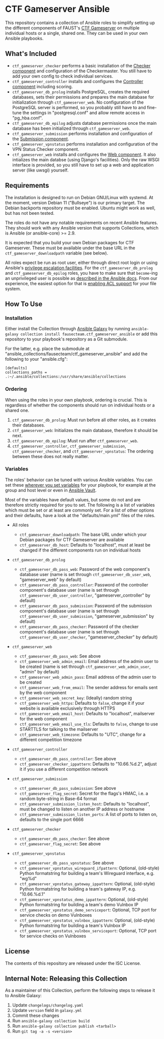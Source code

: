 CTF Gameserver Ansible
======================

This repository contains a collection of Ansible roles to simplify setting up the different components of FAUST's [CTF Gameserver](https://www.ctf-gameserver.org) on multiple individual hosts or a single, shared one. They can be used in your own Ansible playbooks.

What's Included
---------------
* `ctf_gameserver_checker` performs a basic installation of the [Checker component](https://www.ctf-gameserver.org/checker.html) and configuration of the Checkermaster. You still have to add your own config to check individual services.
* `ctf_gameserver_controller` installs and configures the [Controller component](https://www.ctf-gameserver.org/controller.html) including scoring.
* `ctf_gameserver_db_prolog` installs PostgreSQL, creates the required databases, sets their permissions and prepares the main database for initialization through `ctf_gameserver_web`. No configuration of the PostgreSQL server is performed, so you probably still have to and fine-tune the settings in "postgresql.conf" and allow remote access in "pg\_hba.conf".
* `ctf_gameserver_db_epilog` adjusts database permissions once the main database has been initialized through `ctf_gameserver_web`.
* `ctf_gameserver_submission` performs installation and configuration of the [Submission component](https://www.ctf-gameserver.org/flags.html#submission).
* `ctf_gameserver_vpnstatus` performs installation and configuration of the VPN Status Checker component.
* `ctf_gameserver_web` installs and configures the [Web component](https://www.ctf-gameserver.org/web.html). It also intializes the main databse (using Django's facilities). Only the raw WSGI interface is provided, so you still have to set up a web and application server (like uwsgi) yourself.

Requirements
------------
The installation is designed to run on Debian GNU/Linux with systemd. At the moment, version Debian 11 ("Bullseye") is our primary target. The Debian backports repository must be enabled. Ubuntu might work as well, but has not been tested.

The roles do not have any notable requirements on recent Ansible features. They should work with any Ansible version that supports Collections, which is Ansible (or ansible-core) >= 2.9.

It is expected that you build your own Debian packages for CTF Gameserver. These must be available under the base URL in the `ctf_gameserver_downloadpath` variable (see below).

All roles expect be run as root user, either through direct root login or using Ansible's [privilege escalation facilities](https://docs.ansible.com/ansible/2.4/become.html). For the `ctf_gameserver_db_prolog` and `ctf_gameserver_db_epilog` roles, you have to make sure that `become`-ing an unprivileged user is possible as [described in the Ansible docs](https://docs.ansible.com/ansible/2.4/become.html#becoming-an-unprivileged-user). From our experience, the easiest option for that is [enabling ACL support](https://help.ubuntu.com/community/FilePermissionsACLs#Enabling_ACLs_in_the_Filesystem) for your file system.

How To Use
----------
### Installation
Either install the Collection through [Ansible Galaxy](http://docs.ansible.com/ansible/latest/reference_appendices/galaxy.html) by running `ansible-galaxy collection install fausecteam.ctf_gameserver_ansible` or add this repository to your playbook's repository as a Git submodule.

For the latter, e.g. place the submodule at "ansible\_collections/fausecteam/ctf\_gameserver\_ansible" and add the following to your "ansible.cfg":

    [defaults]
    collections_paths = .:~/.ansible/collections:/usr/share/ansible/collections

### Ordering
When using the roles in your own playbook, ordering is crucial. This is regardless of whether the components should run on individual hosts or a shared one.

1. `ctf_gameserver_db_prolog`: Must run before all other roles, as it creates their databases.
2. `ctf_gameserver_web`: Initializes the main database, therefore it should be next.
3. `ctf_gameserver_db_epilog`: Must run after `ctf_gameserver_web`.
4. `ctf_gameserver_controller`, `ctf_gameserver_submission`, `ctf_gameserver_checker`, and `ctf_gameserver_vpnstatus`: The ordering between these does not really matter.

### Variables
The roles' behavior can be tuned with various Ansible variables. You can set these [wherever you set variables](https://docs.ansible.com/ansible/2.4/playbooks_variables.html#variable-precedence-where-should-i-put-a-variable) for your playbook, for example at the group and host level or even in [Ansible Vault](http://docs.ansible.com/ansible/2.4/vault.html).

Most of the variables have default values, but some do not and are therefore strictly required for you to set. The following is a list of variables which must be set or at least are commonly set. For a list of other options and their defaults, have a look at the "defaults/main.yml" files of the roles.

* All roles
    * `ctf_gameserver_downloadpath`: The base URL under which your Debian packages for CTF Gameserver are available
    * `ctf_gameserver_db_host`: Defaults to "localhost", must at least be changed if the different components run on individual hosts

* `ctf_gameserver_db_prolog`
    * `ctf_gameserver_db_pass_web`: Password of the web component's database user (name is set through `ctf_gameserver_db_user_web`, "gameserver_web" by default)
    * `ctf_gameserver_db_pass_controller`: Password of the controller component's database user (name is set through `ctf_gameserver_db_user_controller`, "gameserver_controller" by default)
    * `ctf_gameserver_db_pass_submission`: Password of the submission component's database user (name is set through `ctf_gameserver_db_user_submission`, "gameserver_submission" by default)
    * `ctf_gameserver_db_pass_checker`: Password of the checker component's database user (name is set through `ctf_gameserver_db_user_checker`, "gameserver_checker" by default)

* `ctf_gameserver_web`
    * `ctf_gameserver_db_pass_web`: See above
    * `ctf_gameserver_web_admin_email`: Email address of the admin user to be created (name is set
      through `ctf_gameserver_web_admin_user`, "admin" by default)
    * `ctf_gameserver_web_admin_pass`: Email address of the admin user to be created
    * `ctf_gameserver_web_from_email`: The sender address for emails sent by the web component
    * `ctf_gameserver_web_secret_key`: (Ideally) random string
    * `ctf_gameserver_web_https`: Defaults to `false`, change it if your website is available exclusively through HTTPS
    * `ctf_gameserver_web_email_host`: Defaults to "localhost", mailserver for the web component
    * `ctf_gameserver_web_email_use_tls`: Defaults to `false`, change to use STARTTLS for talking to the mailserver
    * `ctf_gameserver_web_timezone`: Defaults to "UTC", change for a different competition timezone

* `ctf_gameserver_controller`
    * `ctf_gameserver_db_pass_controller`: See above
    * `ctf_gameserver_checker_ippattern`: Defaults to "10.66.%d.2", adjust it if you use a different competition network

* `ctf_gameserver_submission`
    * `ctf_gameserver_db_pass_submission`: See above
    * `ctf_gameserver_flag_secret`: Secret for the flags's HMAC, i.e. a random byte-string in Base-64 format
    * `ctf_gameserver_submission_listen_host`: Defaults to "localhost", must be changed to listen on another IP address or hostname
    * `ctf_gameserver_submission_listen_ports`: A list of ports to listen on, defaults to the single port 6666

* `ctf_gameserver_checker`
    * `ctf_gameserver_db_pass_checker`: See above
    * `ctf_gameserver_flag_secret`: See above

* `ctf_gameserver_vpnstatus`
    * `ctf_gameserver_db_pass_vpnstatus`: See above
    * `ctf_gameserver_vpnstatus_wireguard_ifpattern`: Optional, (old-style) Python formatstring for building a team's Wireguard interface, e.g. "wg%d"
    * `ctf_gameserver_vpnstatus_gateway_ippattern`: Optional, (old-style) Python formatstring for building a team's gateway IP, e.g. "10.66.%d.1"
    * `ctf_gameserver_vpnstatus_demo_ippattern`: Optional, (old-style) Python formatstring for building a team's demo Vulnbox IP
    * `ctf_gameserver_vpnstatus_demo_serviceport`: Optional, TCP port for service checks on demo Vulnboxes
    * `ctf_gameserver_vpnstatus_vulnbox_ippattern`: Optional, (old-style) Python formatstring for building a team's Vulnbox IP
    * `ctf_gameserver_vpnstatus_vulnbox_serviceport`: Optional, TCP port for service checks on Vulnboxes

License
-------
The contents of this repository are released under the ISC License.

Internal Note: Releasing this Collection
----------------------------------------
As a maintainer of this Collection, perform the following steps to release it to Ansible Galaxy:

1. Update `changelogs/changelog.yaml`
2. Update `version` field in `galaxy.yml`
3. Commit these changes
4. Run `ansible-galaxy collection build`
5. Run `ansible-galaxy collection publish <tarball>`
6. Run `git tag -a -s <version>`
